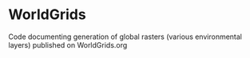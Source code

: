 # WorldGrids
Code documenting generation of global rasters (various environmental layers) published on WorldGrids.org
